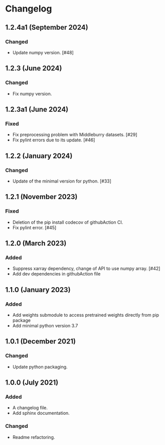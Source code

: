 # Changelog

## 1.2.4a1 (September 2024)

### Changed
- Update numpy version. [#48]


## 1.2.3 (June 2024)

### Changed
- Fix numpy version.

## 1.2.3a1 (June 2024)

### Fixed
- Fix preprocessing problem with Middleburry datasets. [#29]
- Fix pylint errors due to its update. [#46]


## 1.2.2 (January 2024)

### Changed
- Update of the minimal version for python. [#33]

## 1.2.1 (November 2023)

### Fixed

 - Deletion of the pip install codecov of githubAction CI.
 - Fix pylint error. [#45] 


## 1.2.0 (March 2023)

### Added 

- Suppress xarray dependency, change of API to use numpy array. [#42]
- Add dev dependencies in githubAction file

## 1.1.0 (January 2023)

### Added

 - Add weights submodule to access pretrained weights directly from pip package
 - Add minimal python version 3.7

## 1.0.1 (December 2021)

### Changed

 - Update python packaging.


## 1.0.0 (July 2021)

### Added

- A changelog file.
- Add sphinx documentation.

### Changed

- Readme refactoring.
